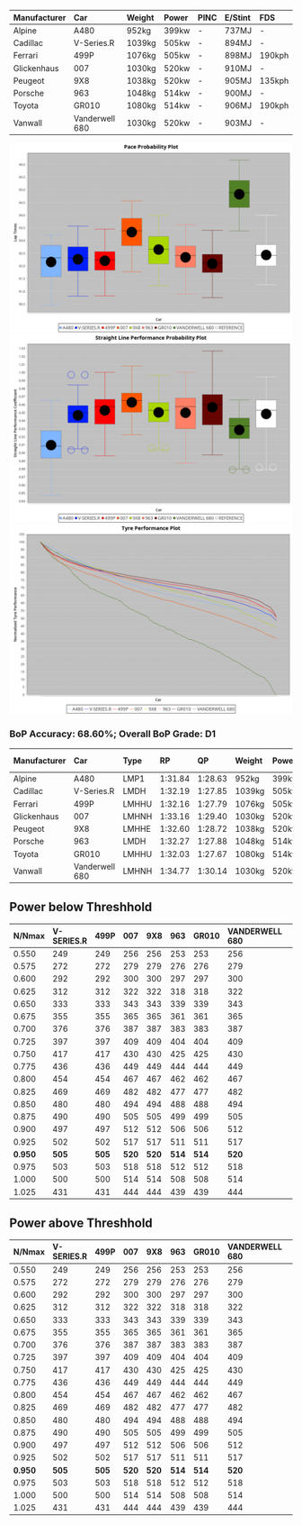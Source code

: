 | Manufacturer | Car            | Weight | Power | PINC    | E/Stint | FDS     |
|:-|:-|:-|:-|:-|:-|:-|
| Alpine       | A480           | 952kg  | 399kw |    -    | 737MJ   |    -    |
| Cadillac     | V-Series.R     | 1039kg | 505kw |    -    | 894MJ   |    -    |
| Ferrari      | 499P           | 1076kg | 505kw |    -    | 898MJ   | 190kph  |
| Glickenhaus  | 007            | 1030kg | 520kw |    -    | 910MJ   |    -    |
| Peugeot      | 9X8            | 1038kg | 520kw |    -    | 905MJ   | 135kph  |
| Porsche      | 963            | 1048kg | 514kw |    -    | 900MJ   |    -    |
| Toyota       | GR010          | 1080kg | 514kw |    -    | 906MJ   | 190kph  |
| Vanwall      | Vanderwell 680 | 1030kg | 520kw |    -    | 903MJ   |    -    |

![PACECHART](./IMG/OFFICIAL.png)
![STRAIGHTLINEPERFORMANCECHART](./IMG/OFFICIAL_sp.png)
![TYREPERFORMANCECHART](./IMG/OFFICIAL_tw.png)

### BoP Accuracy: 68.60%; Overall BoP Grade: D1
| Manufacturer | Car            | Type  | RP      | QP      | Weight | Power¹ | Threshhold | PINC    | Power² | E/Stint | AVG Vmax  | FDS     | RDLC | L/Stint | BOP-Grade | Model Accuracy | Model Points | Match%  |
|:-|:-|:-|:-|:-|:-|:-|:-|:-|:-|:-|:-|:-|:-|:-|:-|:-|:-|:-|
| Alpine       | A480           | LMP1  | 1:31.84 | 1:28.63 |  952kg | 399kw  | 0.0kph     |    -    | 399kw  |  737MJ  | 311.51kph |    -    | 0.97 | 37      | -C1       | 60.26%         | 849          | 77.99%  |
| Cadillac     | V-Series.R     | LMDH  | 1:32.19 | 1:27.85 | 1039kg | 505kw  | 0.0kph     |    -    | 505kw  |  894MJ  | 323.97kph |    -    | 1.02 | 40      | -C1       | 98.95%         | 2271         | 78.55%  |
| Ferrari      | 499P           | LMHHU | 1:32.16 | 1:27.79 | 1076kg | 505kw  | 0.0kph     |    -    | 505kw  |  898MJ  | 323.45kph | 190kph  | 1.02 | 40      | -C2       | 99.93%         | 2718         | 74.65%  |
| Glickenhaus  | 007            | LMHNH | 1:33.16 | 1:29.40 | 1030kg | 520kw  | 0.0kph     |    -    | 520kw  |  910MJ  | 329.50kph |    -    | 0.96 | 41      | +C1       | 96.34%         | 1634         | 78.79%  |
| Peugeot      | 9X8            | LMHHE | 1:32.60 | 1:28.72 | 1038kg | 520kw  | 0.0kph     |    -    | 520kw  |  905MJ  | 326.01kph | 135kph  | 1.02 | 41      | ~A1       | 88.68%         | 2617         | 100.00% |
| Porsche      | 963            | LMDH  | 1:32.27 | 1:27.88 | 1048kg | 514kw  | 0.0kph     |    -    | 514kw  |  900MJ  | 325.54kph |    -    | 1.01 | 41      | -B2       | 99.98%         | 6168         | 81.79%  |
| Toyota       | GR010          | LMHHU | 1:32.03 | 1:27.67 | 1080kg | 514kw  | 0.0kph     |    -    | 514kw  |  906MJ  | 324.93kph | 190kph  | 1.01 | 41      | -C2       | 98.53%         | 3557         | 70.55%  |
| Vanwall      | Vanderwell 680 | LMHNH | 1:34.77 | 1:30.14 | 1030kg | 520kw  | 0.0kph     |    -    | 520kw  |  903MJ  | 322.75kph |    -    | 1.01 | 41      | +Ω2       | 94.62%         | 633          | -13.53% |

## Power below Threshhold
| N/Nmax    | V-SERIES.R | 499P    | 007     | 9X8     | 963     | GR010   | VANDERWELL 680 | ​     | RPM      | A480    |
|:-|:-|:-|:-|:-|:-|:-|:-|:-|:-|:-|
|  0.550    |  249       |  249    |  256    |  256    |  253    |  253    |  256           |  ​    |   --     |   -     |
|  0.575    |  272       |  272    |  279    |  279    |  276    |  276    |  279           |  ​    |   --     |   -     |
|  0.600    |  292       |  292    |  300    |  300    |  297    |  297    |  300           |  ​    |   --     |   -     |
|  0.625    |  312       |  312    |  322    |  322    |  318    |  318    |  322           |  ​    |   --     |   -     |
|  0.650    |  333       |  333    |  343    |  343    |  339    |  339    |  343           |  ​    |   --     |   -     |
|  0.675    |  355       |  355    |  365    |  365    |  361    |  361    |  365           |  ​    |   --     |   -     |
|  0.700    |  376       |  376    |  387    |  387    |  383    |  383    |  387           |  ​    |   --     |   -     |
|  0.725    |  397       |  397    |  409    |  409    |  404    |  404    |  409           |  ​    |   --     |   -     |
|  0.750    |  417       |  417    |  430    |  430    |  425    |  425    |  430           |  ​    |   --     |   -     |
|  0.775    |  436       |  436    |  449    |  449    |  444    |  444    |  449           |  ​    |  5000    |  234    |
|  0.800    |  454       |  454    |  467    |  467    |  462    |  462    |  467           |  ​    |  5500    |  277    |
|  0.825    |  469       |  469    |  482    |  482    |  477    |  477    |  482           |  ​    |  6000    |  309    |
|  0.850    |  480       |  480    |  494    |  494    |  488    |  488    |  494           |  ​    |  6500    |  349    |
|  0.875    |  490       |  490    |  505    |  505    |  499    |  499    |  505           |  ​    |  7000    |  390    |
|  0.900    |  497       |  497    |  512    |  512    |  506    |  506    |  512           |  ​    |  7500    |  400    |
|  0.925    |  502       |  502    |  517    |  517    |  511    |  511    |  517           |  ​    |  8000    |  396    |
| **0.950** | **505**    | **505** | **520** | **520** | **514** | **514** | **520**        | **​** | **8500** | **399** |
|  0.975    |  503       |  503    |  518    |  518    |  512    |  512    |  518           |  ​    |  9000    |  200    |
|  1.000    |  500       |  500    |  514    |  514    |  508    |  508    |  514           |  ​    |   --     |   -     |
|  1.025    |  431       |  431    |  444    |  444    |  439    |  439    |  444           |  ​    |   --     |   -     |

## Power above Threshhold
| N/Nmax    | V-SERIES.R | 499P    | 007     | 9X8     | 963     | GR010   | VANDERWELL 680 | ​     | RPM      | A480    |
|:-|:-|:-|:-|:-|:-|:-|:-|:-|:-|:-|
|  0.550    |  249       |  249    |  256    |  256    |  253    |  253    |  256           |  ​    |   --     |   -     |
|  0.575    |  272       |  272    |  279    |  279    |  276    |  276    |  279           |  ​    |   --     |   -     |
|  0.600    |  292       |  292    |  300    |  300    |  297    |  297    |  300           |  ​    |   --     |   -     |
|  0.625    |  312       |  312    |  322    |  322    |  318    |  318    |  322           |  ​    |   --     |   -     |
|  0.650    |  333       |  333    |  343    |  343    |  339    |  339    |  343           |  ​    |   --     |   -     |
|  0.675    |  355       |  355    |  365    |  365    |  361    |  361    |  365           |  ​    |   --     |   -     |
|  0.700    |  376       |  376    |  387    |  387    |  383    |  383    |  387           |  ​    |   --     |   -     |
|  0.725    |  397       |  397    |  409    |  409    |  404    |  404    |  409           |  ​    |   --     |   -     |
|  0.750    |  417       |  417    |  430    |  430    |  425    |  425    |  430           |  ​    |   --     |   -     |
|  0.775    |  436       |  436    |  449    |  449    |  444    |  444    |  449           |  ​    |  5000    |  234    |
|  0.800    |  454       |  454    |  467    |  467    |  462    |  462    |  467           |  ​    |  5500    |  277    |
|  0.825    |  469       |  469    |  482    |  482    |  477    |  477    |  482           |  ​    |  6000    |  309    |
|  0.850    |  480       |  480    |  494    |  494    |  488    |  488    |  494           |  ​    |  6500    |  349    |
|  0.875    |  490       |  490    |  505    |  505    |  499    |  499    |  505           |  ​    |  7000    |  390    |
|  0.900    |  497       |  497    |  512    |  512    |  506    |  506    |  512           |  ​    |  7500    |  400    |
|  0.925    |  502       |  502    |  517    |  517    |  511    |  511    |  517           |  ​    |  8000    |  396    |
| **0.950** | **505**    | **505** | **520** | **520** | **514** | **514** | **520**        | **​** | **8500** | **399** |
|  0.975    |  503       |  503    |  518    |  518    |  512    |  512    |  518           |  ​    |  9000    |  200    |
|  1.000    |  500       |  500    |  514    |  514    |  508    |  508    |  514           |  ​    |   --     |   -     |
|  1.025    |  431       |  431    |  444    |  444    |  439    |  439    |  444           |  ​    |   --     |   -     |
